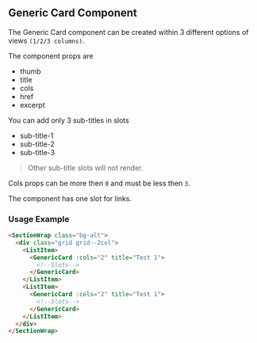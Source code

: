 ## Generic Card Component

The Generic Card component can be created within 3 different options of views `(1/2/3 columns)`.

The component props are

- thumb
- title
- cols
- href
- excerpt

You can add only 3 sub-titles in slots

- sub-title-1
- sub-title-2
- sub-title-3

> Other sub-title slots will not render.

Cols props can be more then `0` and must be less then `3`.

The component has one slot for links.

### Usage Example

```html
<SectionWrap class="bg-alt">
  <div class="grid grid--2col">
    <ListItem>
      <GenericCard :cols="2" title="Test 1">
        <!--Slots-->
      </GenericCard>
    </ListItem>
    <ListItem>
      <GenericCard :cols="2" title="Test 1">
        <!--Slots-->
      </GenericCard>
    </ListItem>
  </div>
</SectionWrap>
```
